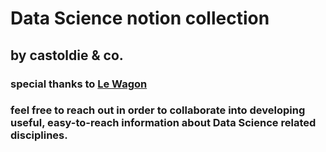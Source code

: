 # Data Science notion collection
## by castoldie & co.

### special thanks to [Le Wagon](https://www.lewagon.com/)

### feel free to reach out in order to collaborate into developing useful, easy-to-reach information about Data Science related disciplines.
